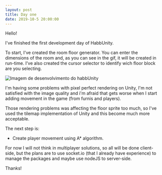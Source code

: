 ```yaml
---
layout: post
title: Day one
date: 2019-10-5 20:00:00
---
```


Hello!

I've finished the first development day of HabbUnity.

To start, I've created the room floor generator. You can enter the dimensions of the room and, as you can see in the gif, it will be created in run-time.
I've also created the cursor selector to identify wich floor block are you selecting.

![Imagem de desenvolvimento do habbUnity](https://i.imgur.com/VOXTqiX.gif)

I'm having some problems with pixel perfect rendering on Unity, I'm not satisfied with the image quality and i'm afraid that gets worse when I start adding movement in the game (from furnis and players).

Those rendering problems was affecting the floor sprite too much, so I've used the tilemap implementation of Unity and this become much more acceptable.

The next step is:
- Create player movement using A* algorithm.

For now I will not think in multiplayer solutions, so all will be done client-side, but the plans are to use socket.io (that I already have experience) to manage the packages and maybe use nodeJS to server-side.

Thanks!
